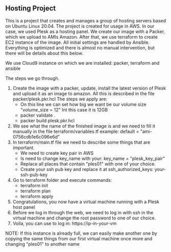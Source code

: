 Hosting Project
------------------------------
This is a project that creates and manages a group of hosting servers based on Ubuntu Linux 20.04. The project is created for usage in AWS.
In our case, we used Plesk as a hosting panel.
We create our image with a Packer, which we upload to AMIs Amazon. After that, we use terraform to create EC2 instance of the image. All initial settings are handled by Аnsible.
Everything is optimized and there is almost no manual intervention, but there will be details about this below.

We use Cloud9 instance on which we are installed: packer, terraform and ansible

The steps we go through.

1. Create the image with a packer, update, install the latest version of Plesk and upload it as an image to amazon. Аll this is described in the file packer/plesk.pkr.hcl
   The steps we apply are:
   - On this line we can set how big we want be our volume size "volume_size = 12" Int this case it is 12GB
   - packer validate .
   - packer build plesk.pkr.hcl
2. We see what the name of the finished image is and we need to fill it manually in the file terraform/variables.tf 
   example: default = "ami-0756cdb1e6c096e6d"
3. In terraform/main.tf file we need to describe some things that are important.
   - We need to create key pair in AWS
   - Is need to change key_name with your: key_name = "plesk_key_pair"
   - Replace all places that contain "ples01" with one of your choice.
   - Create your ssh pub key and replace it at ssh_authorized_keys: your-ssh-pub-key
4. Go to terraform folder and execute commands:
    - terraform init
    - terraform plan
    - terraform apply
5. Congratulations, you now have a virtual machine running with a Plesk host panel
6. Before we log in through the web, we need to log in with ssh in the virtual machine and change the root password to one of our choice.
7. Voila, you can use to log in: https://ip-in-your-vm

NOTE: If this instance is already full, we can easily make another one by copying the same things from our first virtual machine once more and changing "ples01" to another name